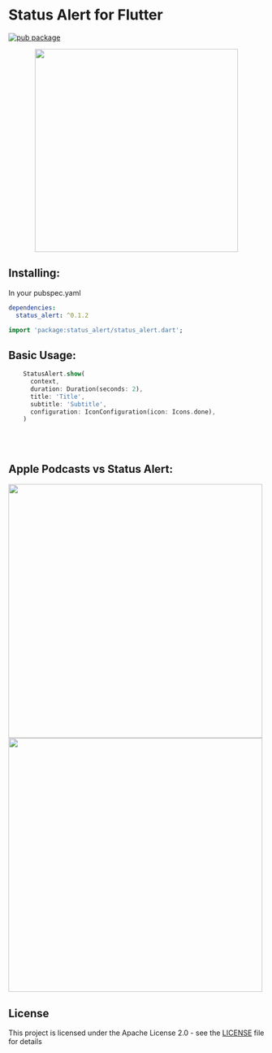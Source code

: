 # Status Alert for Flutter

[![pub package](https://img.shields.io/badge/pub-0.1.2-blueviolet.svg)](https://pub.dev/packages/status_alert)

<p align="center">
  <img src="https://raw.githubusercontent.com/yako-dev/flutter-status-alert/master/assets/status_alert_logo.png" height="400px">
</p>


## Installing:
In your pubspec.yaml
```yaml
dependencies:
  status_alert: ^0.1.2
```
```dart
import 'package:status_alert/status_alert.dart';
```


## Basic Usage:
```dart
    StatusAlert.show(
      context,
      duration: Duration(seconds: 2),
      title: 'Title',
      subtitle: 'Subtitle',
      configuration: IconConfiguration(icon: Icons.done),
    )
```
<br>
<br>

## Apple Podcasts vs Status Alert:
<img src="https://raw.githubusercontent.com/yako-dev/flutter-status-alert/master/assets/apple_podcasts_subscribed_animation.gif" height="500px">  <img src="https://raw.githubusercontent.com/yako-dev/flutter-status-alert/master/assets/status_alert_subscribed_animation.gif" height="500px">
<br>



## License
This project is licensed under the Apache License 2.0 - see the [LICENSE](LICENSE) file for details
